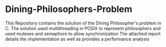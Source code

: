 # Dining-Philosophers-Problem
This Repository contains the solution of the Dining Philosopher's problem in C.
The solution used multithreading in POSIX to represent philosophers and used mutexes and semaphore to allow synchronization
The attached report details the implementation as well as provides a performance analysis
